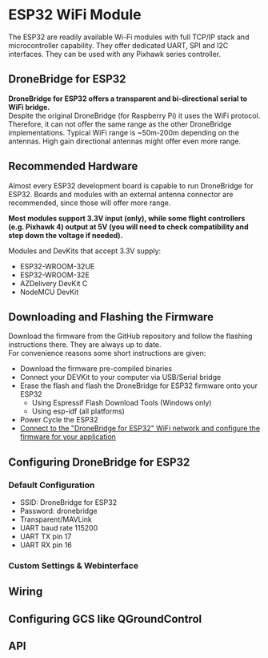 # ESP32 WiFi Module

The ESP32 are readily available Wi-Fi modules with full TCP/IP stack and microcontroller capability. They offer dedicated UART, SPI and I2C interfaces. 
They can be used with any Pixhawk series controller.

## DroneBridge for ESP32

**DroneBridge for ESP32 offers a transparent and bi-directional serial to WiFi bridge.**  
Despite the original DroneBridge (for Raspberry Pi) 
it uses the WiFi protocol. Therefore, it can not offer the same range as the other DroneBridge implementations. 
Typical WiFi range is ~50m-200m depending on the antennas. High gain directional antennas might offer even more range.

## Recommended Hardware

Almost every ESP32 development board is capable to run DroneBridge for ESP32. Boards and modules with an external 
antenna connector are recommended, since those will offer more range.

**Most modules support 3.3V input (only), while some flight controllers (e.g. Pixhawk 4) output at 5V (you will need to 
check compatibility and step down the voltage if needed).**

Modules and DevKits that accept 3.3V supply:
* ESP32-WROOM-32UE
* ESP32-WROOM-32E
* AZDelivery DevKit C
* NodeMCU DevKit

## Downloading and Flashing the Firmware

Download the firmware from the GitHub repository and follow the flashing instructions there. They are always up to date.  
For convenience reasons some short instructions are given:
* Download the firmware pre-compiled binaries
* Connect your DEVKit to your computer via USB/Serial bridge
* Erase the flash and flash the DroneBridge for ESP32 firmware onto your ESP32
  * Using Espressif Flash Download Tools (Windows only)
  * Using esp-idf (all platforms)
* Power Cycle the ESP32
* [Connect to the "DroneBridge for ESP32" WiFi network and configure the firmware for your application](#configuring-dronebridge-for-esp32)

## Configuring DroneBridge for ESP32

### Default Configuration
* SSID: DroneBridge for ESP32
* Password: dronebridge
* Transparent/MAVLink
* UART baud rate 115200
* UART TX pin 17
* UART RX pin 16

### Custom Settings & Webinterface

## Wiring

## Configuring GCS like QGroundControl

## API